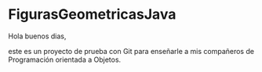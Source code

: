 # FigurasGeometricasJava
Hola buenos dias, 

este es un proyecto de prueba con Git para enseñarle a mis compañeros de Programación orientada a Objetos.
